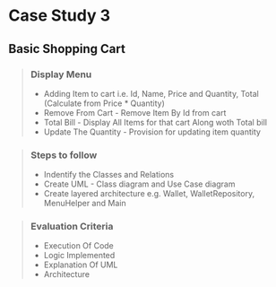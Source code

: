 # Case Study 3 

## Basic Shopping Cart

> ### Display Menu
> - Adding Item to cart i.e. Id, Name, Price and Quantity, Total (Calculate from Price * Quantity)
> - Remove From Cart - Remove Item By Id from cart
> - Total Bill - Display All Items for that cart Along woth Total bill
> - Update The Quantity - Provision for updating item quantity

> ### Steps to follow
> - Indentify the Classes and Relations
> - Create UML - Class diagram and Use Case diagram
> - Create layered architecture e.g. Wallet, WalletRepository, MenuHelper and Main

> ### Evaluation Criteria
> - Execution Of Code
> - Logic Implemented
> - Explanation Of UML
> - Architecture